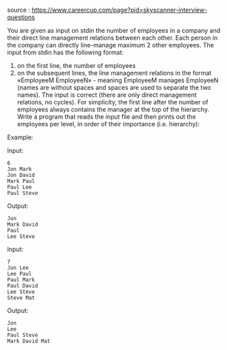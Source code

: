 source : https://www.careercup.com/page?pid=skyscanner-interview-questions

You are given as input on stdin the number of employees in a company and their direct line management relations between each other. Each person in the company can directly line-manage maximum 2 other employees. The input from stdin has the following format: 
1. on the first line, the number of employees 
2. on the subsequent lines, the line management relations in the format «EmployeeM EmployeeN» - meaning EmployeeM manages EmployeeN (names are without spaces and spaces are used to separate the two names). 
The input is correct (there are only direct management relations, no cycles).
For simplicity, the first line after the number of employees always contains the manager at the top of the hierarchy. 
Write a program that reads the input file and then prints out the employees per level, in order of their importance (i.e. hierarchy): 

Example: 

Input:
```
6 
Jon Mark 
Jon David 
Mark Paul 
Paul Lee 
Paul Steve 
```
Output:
```
Jon 
Mark David 
Paul 
Lee Steve 
```
Input:
```
7 
Jon Lee 
Lee Paul 
Paul Mark 
Paul David 
Lee Steve 
Steve Mat 
```
Output:
```
Jon 
Lee 
Paul Steve 
Mark David Mat
```